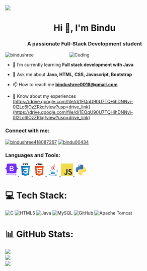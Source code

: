 <img align="center" width="1000" src="https://user-images.githubusercontent.com/74038190/212750155-3ceddfbd-19d3-40a3-87af-8d329c8323c4.gif">
<h1 align="center">Hi 👋, I'm Bindu</h1>
<h3 align="center">A passionate Full-Stack Development student</h3>

<img align="right" alt="Coding" width="300" src="https://encrypted-tbn0.gstatic.com/images?q=tbn:ANd9GcSiPRKxBOAMXwcU-xN-K7d-II-ZZBiP0nHUrg&s">

<p align="left"> <img src="https://komarev.com/ghpvc/?username=bindushree&label=Profile%20views&color=0e75b6&style=flat" alt="bindushree" /> </p>

- 🌱 I’m currently learning **Full stack development with Java**

- 💬 Ask me about **Java, HTML, CSS, Javascript, Bootstrap**

- 📫 How to reach me **bindushree0018@gmail.com**

- 📄 Know about my experiences [https://drive.google.com/file/d/1EQqU90U7TQHihDNNvi-0I2Lc6lOzZRkq/view?usp=drive_link](https://drive.google.com/file/d/1EQqU90U7TQHihDNNvi-0I2Lc6lOzZRkq/view?usp=drive_link)

<h3 align="left">Connect with me:</h3>
<p align="left">
<a href="https://linkedin.com/in/bindushree418087267" target="blank"><img align="center" src="https://raw.githubusercontent.com/rahuldkjain/github-profile-readme-generator/master/src/images/icons/Social/linked-in-alt.svg" alt="bindushree418087267" height="30" width="40" /></a>
<a href="https://instagram.com/bindu00434" target="blank"><img align="center" src="https://raw.githubusercontent.com/rahuldkjain/github-profile-readme-generator/master/src/images/icons/Social/instagram.svg" alt="bindu00434" height="30" width="40" /></a>
</p>

<h3 align="left">Languages and Tools:</h3>
<p align="left"> <a href="https://getbootstrap.com" target="_blank" rel="noreferrer"> <img src="https://raw.githubusercontent.com/devicons/devicon/master/icons/bootstrap/bootstrap-plain-wordmark.svg" alt="bootstrap" width="40" height="40"/> </a> <a href="https://www.w3schools.com/css/" target="_blank" rel="noreferrer"> <img src="https://raw.githubusercontent.com/devicons/devicon/master/icons/css3/css3-original-wordmark.svg" alt="css3" width="40" height="40"/> </a> <a href="https://www.w3.org/html/" target="_blank" rel="noreferrer"> <img src="https://raw.githubusercontent.com/devicons/devicon/master/icons/html5/html5-original-wordmark.svg" alt="html5" width="40" height="40"/> </a> <a href="https://www.java.com" target="_blank" rel="noreferrer"> <img src="https://raw.githubusercontent.com/devicons/devicon/master/icons/java/java-original.svg" alt="java" width="40" height="40"/> </a> <a href="https://developer.mozilla.org/en-US/docs/Web/JavaScript" target="_blank" rel="noreferrer"> <img src="https://raw.githubusercontent.com/devicons/devicon/master/icons/javascript/javascript-original.svg" alt="javascript" width="40" height="40"/> </a> <a href="https://www.python.org" target="_blank" rel="noreferrer"> <img src="https://raw.githubusercontent.com/devicons/devicon/master/icons/python/python-original.svg" alt="python" width="40" height="40"/> </a> </p>

# 💻 Tech Stack:
![C](https://img.shields.io/badge/c-%2300599C.svg?style=flat&logo=c&logoColor=white) ![HTML5](https://img.shields.io/badge/html5-%23E34F26.svg?style=flat&logo=html5&logoColor=white) ![Java](https://img.shields.io/badge/java-%23ED8B00.svg?style=flat&logo=openjdk&logoColor=white) ![MySQL](https://img.shields.io/badge/mysql-4479A1.svg?style=flat&logo=mysql&logoColor=white) ![GitHub](https://img.shields.io/badge/github-%23121011.svg?style=flat&logo=github&logoColor=white) ![Apache Tomcat](https://img.shields.io/badge/apache%20tomcat-%23F8DC75.svg?style=flat&logo=apache-tomcat&logoColor=black)
# 📊 GitHub Stats:
![](https://github-readme-stats.vercel.app/api?username=lavanya3946&theme=radical&hide_border=false&include_all_commits=false&count_private=false)<br/>
![](https://github-readme-streak-stats.herokuapp.com/?user=lavanya3946&theme=radical&hide_border=false)<br/>
![](https://github-readme-stats.vercel.app/api/top-langs/?username=lavanya3946&theme=radical&hide_border=false&include_all_commits=false&count_private=false&layout=compact)


